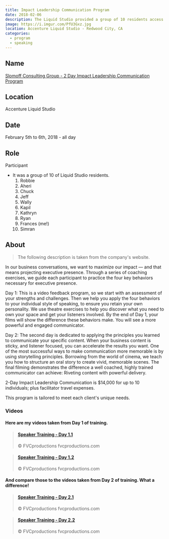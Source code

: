 ```yaml
---
title: Impact Leadership Communication Program
date: 2018-02-06
description: The Liquid Studio provided a group of 10 residents access to an intense and valuable session of speaker training provided by the Slomoff Consulting Group.
image: https://i.imgur.com/PfU3Gxz.jpg
location: Accenture Liquid Studio - Redwood City, CA
categories:
  - program
  - speaking
---
```


## Name

[Slomoff Consulting Group - 2 Day Impact Leadership Communication Program](https://www.slomoffgroup.com/)

## Location

Accenture Liquid Studio

## Date

February 5th to 6th, 2018 - all day

## Role

Participant

- It was a group of 10 of Liquid Studio residents.
  1.  Robbie
  2.  Aheri
  3.  Chuck
  4.  Jeff
  5.  Wally
  6.  Kapil
  7.  Kathryn
  8.  Ryan
  9.  Frances (me!)
  10. Simran

## About

> The following description is taken from the company's website.

In our business conversations, we want to maximize our impact — and that means projecting executive presence. Through a series of coaching exercises, we guide each participant to practice the four key behaviors necessary for executive presence.

Day 1: This is a video feedback program, so we start with an assessment of your strengths and challenges. Then we help you apply the four behaviors to your individual style of speaking, to ensure you retain your own personality. We use theatre exercises to help you discover what you need to own your space and get your listeners involved. By the end of Day 1, your films will show the difference these behaviors make. You will see a more powerful and engaged communicator.

Day 2: The second day is dedicated to applying the principles you learned to communicate your specific content. When your business content is sticky, and listener focused, you can accelerate the results you want. One of the most successful ways to make communication more memorable is by using storytelling principles. Borrowing from the world of cinema, we teach you how to structure an oral story to create vivid, memorable scenes. The final filming demonstrates the difference a well coached, highly trained communicator can achieve: Riveting content with powerful delivery.

2-Day Impact Leadership Communication is \$14,000 for up to 10 individuals; plus facilitator travel expenses.

This program is tailored to meet each client's unique needs.

### Videos

#### Here are my videos taken from Day 1 of training.

<blockquote class="embedly-card"><h4><a href="https://youtu.be/-eOaoUdy-Vw">Speaker Training - Day 1.1</a></h4><p>©️ FVCproductions fvcproductions.com</p></blockquote>
<script async src="//cdn.embedly.com/widgets/platform.js" charset="UTF-8"></script>

<blockquote class="embedly-card"><h4><a href="https://youtu.be/RuBqOKIzrkI">Speaker Training - Day 1.2</a></h4><p>©️ FVCproductions fvcproductions.com</p></blockquote>

#### And compare those to the videos taken from Day 2 of training. What a difference!

<blockquote class="embedly-card"><h4><a href="https://youtu.be/izW4sR2Kwd4">Speaker Training - Day 2.1</a></h4><p>©️ FVCproductions fvcproductions.com</p></blockquote>

<blockquote class="embedly-card"><h4><a href="https://youtu.be/0btuEsT_KS8">Speaker Training - Day 2.2</a></h4><p>©️ FVCproductions fvcproductions.com</p></blockquote>
